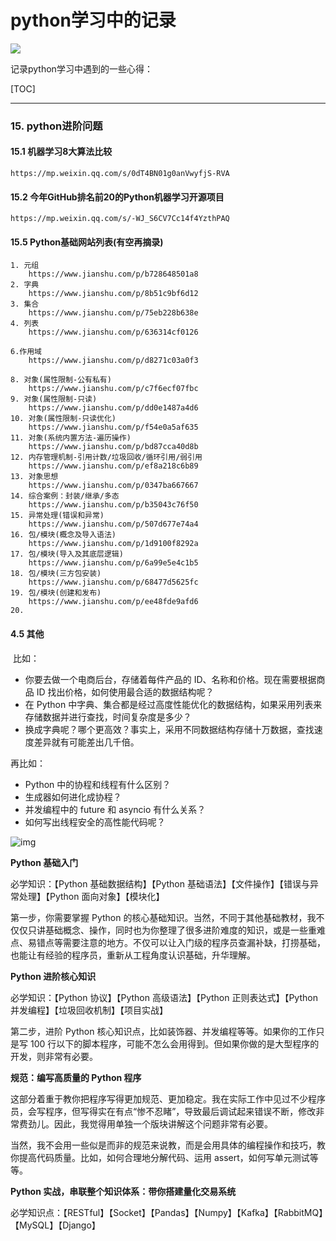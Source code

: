 # python学习中的记录

<img src="http://upload-images.jianshu.io/upload_images/15675864-952291e89189c8a8.jpg">



记录python学习中遇到的一些心得：

[TOC]

***


### 15. python进阶问题

#### 15.1 机器学习8大算法比较

```shell
https://mp.weixin.qq.com/s/0dT4BN01g0anVwyfjS-RVA
```

#### 15.2 今年GitHub排名前20的Python机器学习开源项目

```
https://mp.weixin.qq.com/s/-WJ_S6CV7Cc14f4YzthPAQ
```



#### 15.5  Python基础网站列表(有空再摘录)

```
1. 元组
	https://www.jianshu.com/p/b728648501a8
2. 字典
	https://www.jianshu.com/p/8b51c9bf6d12
3. 集合
	https://www.jianshu.com/p/75eb228b638e
4. 列表
	https://www.jianshu.com/p/636314cf0126
	
6.作用域
	https://www.jianshu.com/p/d8271c03a0f3
	
8. 对象(属性限制-公有私有)
	https://www.jianshu.com/p/c7f6ecf07fbc
9. 对象(属性限制-只读)
	https://www.jianshu.com/p/dd0e1487a4d6
10. 对象(属性限制-只读优化)
	https://www.jianshu.com/p/f54e0a5af635
11. 对象(系统内置方法-遍历操作)
	https://www.jianshu.com/p/bd87cca40d8b
12. 内存管理机制-引用计数/垃圾回收/循环引用/弱引用
	https://www.jianshu.com/p/ef8a218c6b89
13. 对象思想
	https://www.jianshu.com/p/0347ba667667
14. 综合案例：封装/继承/多态
	https://www.jianshu.com/p/b35043c76f50
15. 异常处理(错误和异常)
	https://www.jianshu.com/p/507d677e74a4
16. 包/模块(概念及导入语法)
	https://www.jianshu.com/p/1d9100f8292a
17. 包/模块(导入及其底层逻辑)
	https://www.jianshu.com/p/6a99e5e4c1b5
18. 包/模块(三方包安装)
	https://www.jianshu.com/p/68477d5625fc
19. 包/模块(创建和发布)
	https://www.jianshu.com/p/ee48fde9afd6
20.

```



#### 4.5 其他

​	比如：

- 你要去做一个电商后台，存储着每件产品的 ID、名称和价格。现在需要根据商品 ID 找出价格，如何使用最合适的数据结构呢？
- 在 Python 中字典、集合都是经过高度性能优化的数据结构，如果采用列表来存储数据并进行查找，时间复杂度是多少？
- 换成字典呢？哪个更高效？事实上，采用不同数据结构存储十万数据，查找速度差异就有可能差出几千倍。

再比如：

- Python 中的协程和线程有什么区别？
- 生成器如何进化成协程？
- 并发编程中的 future 和 asyncio 有什么关系？
- 如何写出线程安全的高性能代码呢？



![img](https://mmbiz.qpic.cn/mmbiz_jpg/xabgupsPLbRQ4UJxdKZCOmSsBCJXAYN0O37ZEzpYccKLqKUBSQJ85t4jHicu66VVxDJD1F06czC8oc9kiaWoldog/640?wx_fmt=jpeg&tp=webp&wxfrom=5&wx_lazy=1&wx_co=1)

**Python 基础入门**

必学知识：【Python 基础数据结构】【Python 基础语法】【文件操作】【错误与异常处理】【Python 面向对象】【模块化】

第一步，你需要掌握 Python 的核心基础知识。当然，不同于其他基础教材，我不仅仅只讲基础概念、操作，同时也为你整理了很多进阶难度的知识，或是一些重难点、易错点等需要注意的地方。不仅可以让入门级的程序员查漏补缺，打捞基础，也能让有经验的程序员，重新从工程角度认识基础，升华理解。

**Python 进阶核心知识**

必学知识：【Python 协议】【Python 高级语法】【Python 正则表达式】【Python 并发编程】【垃圾回收机制】【项目实战】

第二步，进阶 Python 核心知识点，比如装饰器、并发编程等等。如果你的工作只是写 100 行以下的脚本程序，可能不怎么会用得到。但如果你做的是大型程序的开发，则非常有必要。

**规范：编写高质量的 Python 程序**

这部分着重于教你把程序写得更加规范、更加稳定。我在实际工作中见过不少程序员，会写程序，但写得实在有点“惨不忍睹”，导致最后调试起来错误不断，修改非常费劲儿。因此，我觉得用单独一个版块讲解这个问题非常有必要。

当然，我不会用一些似是而非的规范来说教，而是会用具体的编程操作和技巧，教你提高代码质量。比如，如何合理地分解代码、运用 assert，如何写单元测试等等。

**Python 实战，串联整个知识体系：带你搭建量化交易系统**

必学知识点：【RESTful】【Socket】【Pandas】【Numpy】【Kafka】【RabbitMQ】【MySQL】【Django】

